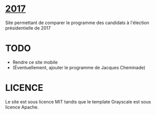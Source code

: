 # [2017](https://2017.mrtino.eu)
Site permettant de comparer le programme des candidats à l'élection présidentielle de 2017

# TODO

* Rendre ce site mobile
* (Éventuellement, ajouter le programme de Jacques Cheminade)

# LICENCE
Le site est sous licence MIT tandis que le template Grayscale est sous licence Apache.
